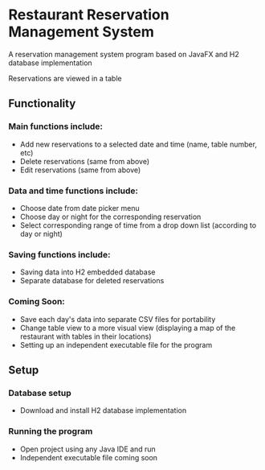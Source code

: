 # Restaurant Reservation Management System

A reservation management system program based on JavaFX and H2 database implementation

Reservations are viewed in a table

## Functionality

### Main functions include:
  - Add new reservations to a selected date and time (name, table number, etc)
  - Delete reservations (same from above)
  - Edit reservations (same from above)
 
 ### Data and time functions include:
  - Choose date from date picker menu
  - Choose day or night for the corresponding reservation
  - Select corresponding range of time from a drop down list (according to day or night)
  
 ### Saving functions include:
 - Saving data into H2 embedded database
 - Separate database for deleted reservations
 
 ### Coming Soon:
 - Save each day's data into separate CSV files for portability
 - Change table view to a more visual view (displaying a map of the restaurant with tables in their locations)
 - Setting up an independent executable file for the program 
 
 ## Setup
 
 ### Database setup
 - Download and install H2 database implementation
 
 ### Running the program
 - Open project using any Java IDE and run
 - Independent executable file coming soon
